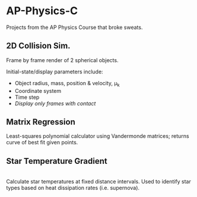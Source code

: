 # AP-Physics-C
Projects from the AP Physics Course that broke sweats.
<br>
<h2>2D Collision Sim.</h2>
<p>Frame by frame render of 2 spherical objects.<p>
Initial-state/display parameters include:
<ul>
	<li>Object radius, mass, position & velocity, &mu;<sub>k</sub></li> 
	<li>Coordinate system</li> 
	<li>Time step</li> 
	<li><i>Display only frames with contact</i></li> 
</ul>

<h2>Matrix Regression</h2>
Least-squares polynomial calculator using Vandermonde matrices; returns curve of best fit given points.

<h2>Star Temperature Gradient</h2>  
<br>
Calculate star temperatures at fixed distance intervals. Used to identify star types based on heat dissipation rates (i.e. supernova).
